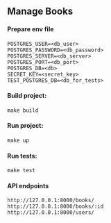 ## Manage Books

#### Prepare env file

```
POSTGRES_USER=<db_user>
POSTGRES_PASSWORD=<db_password>
POSTGRES_SERVER=<db_server>
POSTGRES_PORT=<db_port>
POSTGRES_DB=<db>
SECRET_KEY=<secret_key>
TEST_POSTGRES_DB=<db_for_tests>
```

#### Build project:
```shell
make build
```

#### Run project:
```shell
make up
```

#### Run tests:
```shell
make test
```

#### API endpoints
```angular2html
http://127.0.0.1:8000/books/
http://127.0.0.1:8000/books/:id
http://127.0.0.1:8000/users/
```